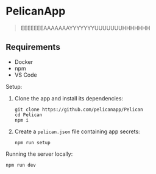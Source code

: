 # PelicanApp

> EEEEEEEAAAAAAAYYYYYYYUUUUUUUHHHHHHH

## Requirements

-   Docker
-   npm
-   VS Code

Setup:

1. Clone the app and install its dependencies:

    ```shell
    git clone https://github.com/pelicanapp/Pelican
    cd Pelican
    npm i
    ```

2. Create a `pelican.json` file containing app secrets:

    ```shell
    npm run setup
    ```

Running the server locally:

```shell
npm run dev
```
